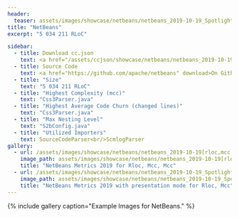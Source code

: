 ```yaml
---
header:
  teaser: assets/images/showcase/netbeans/netbeans_2019-10-19_Spotlight[rloc,mcc,mcc].png.png
title: "NetBeans"
excerpt: "5 034 211 RLoC"

sidebar:
  - title: Download cc.json
    text: <a href="/assets/ccjson/showcase/netbeans/netbeans_2019-10-19.cc.json" download>Code at 2019-10-19</a><br/><a href="/assets/ccjson/showcase/netbeans/netbeans_2018-10-19.cc.json" download>Code at 2018-10-19</a>
  - title: Source Code
    text: <a href="https://github.com/apache/netbeans" download>On Github</a>
  - title: "Size"
    text: "5 034 211 RLoC"
  - title: "Highest Complexity (mcc)"
    text: "Css3Parser.java"
  - title: "Highest Average Code Churn (changed lines)"
    text: "Css3Parser.java"
  - title: "Max Nesting Level"
    text: "S2bConfig.java"
  - title: "Utilized Importers"
    text: SourceCodeParser<br/>ScmlogParser
gallery:
  - url: /assets/images/showcase/netbeans/netbeans_2019-10-19[rloc,mcc,mcc].png
    image_path: assets/images/showcase/netbeans/netbeans_2019-10-19[rloc,mcc,mcc].png
    title: "NetBeans Metrics 2019 for Rloc, Mcc, Mcc"
  - url: /assets/images/showcase/netbeans/netbeans_2019-10-19_Spotlight[rloc,mcc,mcc].png.png
    image_path: assets/images/showcase/netbeans/netbeans_2019-10-19_Spotlight[rloc,mcc,mcc].png.png
    title: "NetBeans Metrics 2019 with presentation mode for Rloc, Mcc"
---
```


{% include gallery caption="Example Images for NetBeans." %}
